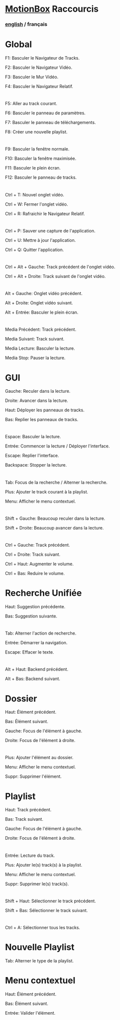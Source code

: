 # [MotionBox](Readme.html) Raccourcis

### [english](../shortcuts.html) / français

# Global

F1: Basculer le Navigateur de Tracks.

F2: Basculer le Navigateur Vidéo.

F3: Basculer le Mur Vidéo.

F4: Basculer le Navigateur Relatif.

#

F5: Aller au track courant.

F6: Basculer le panneau de paramètres.

F7: Basculer le panneau de téléchargements.

F8: Créer une nouvelle playlist.

#

F9: Basculer la fenêtre normale.

F10: Basculer la fenêtre maximisée.

F11: Basculer le plein écran.

F12: Basculer le panneau de tracks.

#

Ctrl + T: Nouvel onglet vidéo.

Ctrl + W: Fermer l'onglet vidéo.

Ctrl + R: Rafraichir le Navigateur Relatif.

#

Ctrl + P: Sauver une capture de l'application.

Ctrl + U: Mettre à jour l'application.

Ctrl + Q: Quitter l'application.

#

Ctrl + Alt + Gauche: Track précédent de l'onglet vidéo.

Ctrl + Alt + Droite: Track suivant de l'onglet vidéo.

#

Alt + Gauche: Onglet vidéo précédent.

Alt + Droite: Onglet vidéo suivant.

Alt + Entrée: Basculer le plein écran.

#

Media Précédent: Track précédent.

Media Suivant: Track suivant.

Media Lecture: Basculer la lecture.

Media Stop: Pauser la lecture.


# GUI

Gauche: Reculer dans la lecture.

Droite: Avancer dans la lecture.

Haut: Déployer les panneaux de tracks.

Bas: Replier les panneaux de tracks.

#

Espace: Basculer la lecture.

Entrée: Commencer la lecture / Déployer l'interface.

Escape: Replier l'interface.

Backspace: Stopper la lecture.

#

Tab: Focus de la recherche / Alterner la recherche.

Plus: Ajouter le track courant à la playlist.

Menu: Afficher le menu contextuel.

#

Shift + Gauche: Beaucoup reculer dans la lecture.

Shift + Droite: Beaucoup avancer dans la lecture.

#

Ctrl + Gauche: Track précédent.

Ctrl + Droite: Track suivant.

Ctrl + Haut: Augmenter le volume.

Ctrl + Bas: Reduire le volume.


# Recherche Unifiée

Haut: Suggestion précédente.

Bas: Suggestion suivante.

#

Tab: Alterner l'action de recherche.

Entrée: Démarrer la navigation.

Escape: Effacer le texte.

#

Alt + Haut: Backend précédent.

Alt + Bas: Backend suivant.


# Dossier

Haut: Élément précédent.

Bas: Élément suivant.

Gauche: Focus de l'élément à gauche.

Droite: Focus de l'élément à droite.

#

Plus: Ajouter l'élément au dossier.

Menu: Afficher le menu contextuel.

Suppr: Supprimer l'élément.


# Playlist

Haut: Track précédent.

Bas: Track suivant.

Gauche: Focus de l'élément à gauche.

Droite: Focus de l'élément à droite.

#

Entrée: Lecture du track.

Plus: Ajouter le(s) track(s) à la playlist.

Menu: Afficher le menu contextuel.

Suppr: Supprimer le(s) track(s).

#

Shift + Haut: Sélectionner le track précédent.

Shift + Bas: Sélectionner le track suivant.

#

Ctrl + A: Sélectionner tous les tracks.


# Nouvelle Playlist

Tab: Alterner le type de la playlist.


# Menu contextuel

Haut: Élément précédent.

Bas: Élément suivant.

Entrée: Valider l'élément.
